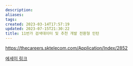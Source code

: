 ```yaml
---
description:
aliases: 
tags: 
created: 2023-03-14T17:57:19
updated: 2023-07-15T21:30:22
title: 11번가 검색데이터 및 추천 개발 전환형 인턴
---
```

https://thecareers.sktelecom.com/Application/Index/2852

[에세이 링크](https://choiwheatley.notion.site/11-0fd5c497cd994c81a64a8212effda5cb)
